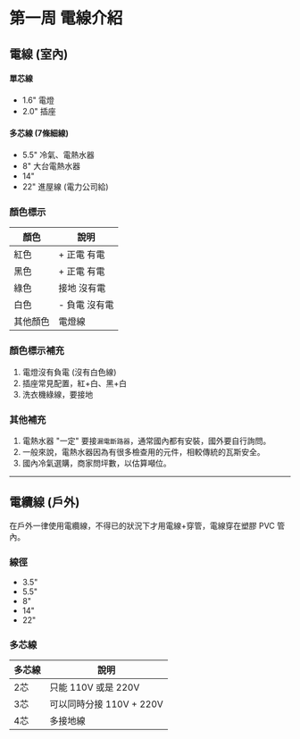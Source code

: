 # 第一周 電線介紹

## 電線 (室內)

#### 單芯線
- 1.6" 電燈
- 2.0" 插座

#### 多芯線 (7條細線)
- 5.5" 冷氣、電熱水器
- 8" 大台電熱水器
- 14"
- 22" 進屋線 (電力公司給)

### 顏色標示
|顏色|說明|
|----|----|
|紅色|+ 正電 有電|
|黑色|+ 正電 有電|
|綠色|接地 沒有電|
|白色|- 負電 沒有電|
|其他顏色|電燈線|

### 顏色標示補充
1. 電燈沒有負電 (沒有白色線)
2. 插座常見配置，紅+白、黑+白
3. 洗衣機綠線，要接地

### 其他補充
1. 電熱水器 "一定" 要接`漏電斷路器`，通常國內都有安裝，國外要自行詢問。
2. 一般來說，電熱水器因為有很多檢查用的元件，相較傳統的瓦斯安全。
3. 國內冷氣選購，商家問坪數，以估算噸位。

---

## 電纜線 (戶外)
在戶外一律使用電纜線，不得已的狀況下才用電線+穿管，電線穿在塑膠 PVC 管內。

### 線徑
- 3.5"
- 5.5"
- 8"
- 14"
- 22"

### 多芯線
|多芯線|說明|
|----|----|
|2芯|只能 110V 或是 220V|
|3芯|可以同時分接 110V + 220V|
|4芯|多接地線|
